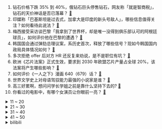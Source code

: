 1. 钻石价格下跌 35% 到 40%，俄钻石巨头停售钻石，网友称「就是智商税」，钻石的天价神话是否已落幕？ [:link:](https://www.zhihu.com/question/623113066)
2. 印媒称「巴基斯坦是过去式，加拿大是印度的新头号敌人」，哪些信息值得关注？如何看待此说法？ [:link:](https://www.zhihu.com/question/623083209)
3. 梅西接受采访谈巴黎「我拿到了世界杯，却是唯一没得到俱乐部认可的阿根廷球员」，如何评价他在巴黎的遭遇？ [:link:](https://www.zhihu.com/question/623204278)
4. 韩国国会通过弹劾总理议案，系历史首次，释放了哪些信号？现如今韩国国内政局具体情况如何？ [:link:](https://www.zhihu.com/question/623105016)
5. 多次拒绝 offer 后对方 HR 还反复来劝说，是不是职位有坑？ [:link:](https://www.zhihu.com/question/622558837)
6. 欧洲《芯片法案》正式生效，要求到 2030 年欧盟芯片产量占全球 20%，该法案将产生哪些影响？ [:link:](https://www.zhihu.com/question/623192124)
7. 如何评价《一人之下》漫画 640（679）话？ [:link:](https://www.zhihu.com/question/623216167)
8. 世界文学史上对母语驾驭能力最强的小说家是谁？ [:link:](https://www.zhihu.com/question/622588713)
9. 高三好累啊，想问问学长学姐之前是靠什么坚持下去的? [:link:](https://www.zhihu.com/question/620377761)
10. 你看过的电影中，有哪个女演员让你眼前一亮？ [:link:](https://www.zhihu.com/question/620384096)
<details>
<summary>11 ~ 20</summary>

11. 去杭州看亚运，有什么必吃的东西推荐？ [:link:](https://www.zhihu.com/question/622233847)
12. 司法客观题和主观题哪个容易过？ [:link:](https://www.zhihu.com/question/429857665)
13. 中秋快到了，你们一般中秋送礼都送什么？ [:link:](https://www.zhihu.com/question/480171711)
14. 蔚来 NIOPhone 手机宣布「0 系统广告，0 商业预装」，该款产品有哪些亮点？ [:link:](https://www.zhihu.com/question/623088151)
15. 杭州亚运会男足小组赛中国队 4:0 击败缅甸小组提前出线，如何评价本场比赛？ [:link:](https://www.zhihu.com/question/623163004)
16. 官方通报执法人员用刀划雨蓬，称「情况属实，已严厉批评教育」，如何看待此事？ [:link:](https://www.zhihu.com/question/622759354)
17. 欧盟发愁「若不采取措施，2030 年欧盟将像依赖俄罗斯能源一样依赖中国电池」，  如何解读？ [:link:](https://www.zhihu.com/question/622591186)
18. 12306 每秒超 60 万人刷票，国庆铁路日均客流预计约为春运两倍，如何看待今年黄金周抢票难的现象？ [:link:](https://www.zhihu.com/question/622722346)
19. 为什么现在年轻人都不到菜市场买菜了? [:link:](https://www.zhihu.com/question/615918682)
20. 如果让你推荐 5 本诺贝尔文学奖获奖作家的作品，你会推荐哪几本？ [:link:](https://www.zhihu.com/question/566435643)
</details>
<details>
<summary>21 ~ 30</summary>

21. 五条悟被腰斩了，还能活吗？ [:link:](https://www.zhihu.com/question/622929456)
22. 「回到县城」成为大学生就业的新选择，为什么大城市正在对高校毕业生失去吸引力？ [:link:](https://www.zhihu.com/question/622549915)
23. 《食神》里周星驰一开始什么都不会，怎么当食神的？ [:link:](https://www.zhihu.com/question/431857756)
24. 「90 后不敢看体检报告」频上热搜，大病年轻化成趋势，支付宝上的重疾险能否缓解大病焦虑？ [:link:](https://www.zhihu.com/question/623113598)
25. 波兰宣布「将停止向乌克兰提供武器，但不会干扰其他国家运送武器」，此举会产生哪些影响？ [:link:](https://www.zhihu.com/question/623076121)
26. 广州成首个官宣放松限购的一线城市，8 月新房成交下跌 32%，透露哪些信息?其他一线城市会跟进吗？ [:link:](https://www.zhihu.com/question/623090276)
27. 「不接待儿童」店铺引热议，这一现象是否普遍存在？对此如何评价？ [:link:](https://www.zhihu.com/question/622768049)
28. 刚上大学室友不咋学习，是一个人去图书馆学习还是在寝室一个人学习？ [:link:](https://www.zhihu.com/question/621371196)
29. 9 月 21 日三大指数收跌 ，深成指失守一万点，华为概念股走强，ST板块继续活跃，如何看待今日行情？ [:link:](https://www.zhihu.com/question/623074123)
30. 韩国最大在野党共同民主党国会院内领导层集体辞职，具体情况如何？ [:link:](https://www.zhihu.com/question/623203771)
</details>
<details>
<summary>31 ~ 40</summary>

31. 你在电视剧里学到过哪些体制内适用的生存智慧？ [:link:](https://www.zhihu.com/question/622765801)
32. 能分享一下你家乡的天空吗？ [:link:](https://www.zhihu.com/question/618145182)
33. 如何评价手游《魔卡少女樱·回忆钥匙》，关于这个ip你都有哪些童年回忆？ [:link:](https://www.zhihu.com/question/622970178)
34. 如何看待2023年9月21日A股市场？ [:link:](https://www.zhihu.com/question/623069456)
35. 如何评价由黄景瑜、张婧仪主演的电视剧《他从火光中走来》？ [:link:](https://www.zhihu.com/question/622602638)
36. 2023 年诺贝尔奖有哪些值得期待的科学家？是否会有黑马出现？ [:link:](https://www.zhihu.com/question/622722681)
37. 中层领导在无权的情况下如何让下属信服？ [:link:](https://www.zhihu.com/question/618622565)
38. 兄弟们，学历重要还是能力重要? [:link:](https://www.zhihu.com/question/622944860)
39. 如何评价综艺《我们恋爱吧5》第一期？ [:link:](https://www.zhihu.com/question/622966771)
40. 国铁集团表示从未授权第三方平台发售火车票，也不可能给第三方平台所谓的「优先购票权」，哪些信息值得关注？ [:link:](https://www.zhihu.com/question/622765971)
</details>
<details>
<summary>41 ~ 50</summary>

41. 什么样的彩妆品牌，是你心中的「国货之光」？ [:link:](https://www.zhihu.com/question/621653322)
42. 机械专业大学生，买游戏本还是轻薄本？ [:link:](https://www.zhihu.com/question/622306472)
43. 中秋节送礼除了送月饼还能送什么？ [:link:](https://www.zhihu.com/question/622759790)
44. 韩国国会通过李在明拘捕议案，这意味着什么？李在明此前称「韩检方不是在办案，而是在搞政治」，如何评价？ [:link:](https://www.zhihu.com/question/623110005)
45. 《崩坏星穹铁道》的桑博一个贫民窟出身的穷小子怎么当上欢愉令使的？ [:link:](https://www.zhihu.com/question/622743296)
46. 《一人之下》中龚庆是个怎样的存在? [:link:](https://www.zhihu.com/question/268201618)
47. 如果换你管理荣国府，最紧急要做的两件事，是什么？ [:link:](https://www.zhihu.com/question/622910905)
48. 为什么客家习俗是“女劳男逸”？ [:link:](https://www.zhihu.com/question/622464620)
49. 当我们离开这个世界后，有什么东西或事情能证明你曾经的存在？ [:link:](https://www.zhihu.com/question/622597849)
50. 如何评价由黄晓明、张小斐、张嘉倪主演的电视剧《好事成双》？ [:link:](https://www.zhihu.com/question/622608346)
</details><details>
<summary>bilibili</summary>

</details>